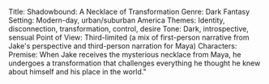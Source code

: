 Title: Shadowbound: A Necklace of Transformation
Genre: Dark Fantasy
Setting: Modern-day, urban/suburban America
Themes: Identity, disconnection, transformation, control, desire
Tone: Dark, introspective, sensual
Point of View: Third-limited (a mix of first-person narrative from Jake's perspective and third-person narration for Maya)
Characters: 
Premise: When Jake receives the mysterious necklace from Maya, he undergoes a transformation that challenges everything he thought he knew about himself and his place in the world."